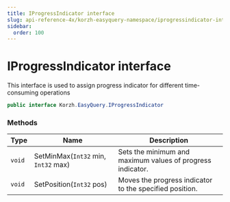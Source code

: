 ```yaml
---
title: IProgressIndicator interface
slug: api-reference-4x/korzh-easyquery-namespace/iprogressindicator-interface
sidebar:
  order: 100
---
```

# IProgressIndicator interface

This interface is used to assign progress indicator for different time-consuming operations
```csharp
public interface Korzh.EasyQuery.IProgressIndicator

```

### Methods

| Type | Name | Description | 
| --- | --- | --- | 
| `void` | SetMinMax(`Int32` min, `Int32` max) | Sets the minimum and maximum values of progress indicator. | 
| `void` | SetPosition(`Int32` pos) | Moves the progress indicator to the specified position. |
